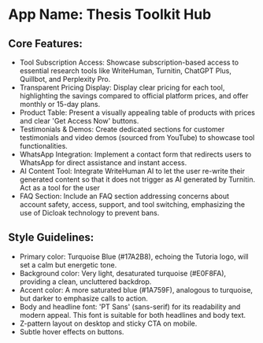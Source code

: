 # **App Name**: Thesis Toolkit Hub

## Core Features:

- Tool Subscription Access: Showcase subscription-based access to essential research tools like WriteHuman, Turnitin, ChatGPT Plus, Quillbot, and Perplexity Pro.
- Transparent Pricing Display: Display clear pricing for each tool, highlighting the savings compared to official platform prices, and offer monthly or 15-day plans.
- Product Table: Present a visually appealing table of products with prices and clear 'Get Access Now' buttons.
- Testimonials & Demos: Create dedicated sections for customer testimonials and video demos (sourced from YouTube) to showcase tool functionalities.
- WhatsApp Integration: Implement a contact form that redirects users to WhatsApp for direct assistance and instant access.
- AI Content Tool: Integrate WriteHuman AI to let the user re-write their generated content so that it does not trigger as AI generated by Turnitin. Act as a tool for the user
- FAQ Section: Include an FAQ section addressing concerns about account safety, access, support, and tool switching, emphasizing the use of Dicloak technology to prevent bans.

## Style Guidelines:

- Primary color: Turquoise Blue (#17A2B8), echoing the Tutoria logo, will set a calm but energetic tone.
- Background color: Very light, desaturated turquoise (#E0F8FA), providing a clean, uncluttered backdrop.
- Accent color: A more saturated blue (#1A759F), analogous to turquoise, but darker to emphasize calls to action.
- Body and headline font: 'PT Sans' (sans-serif) for its readability and modern appeal. This font is suitable for both headlines and body text.
- Z-pattern layout on desktop and sticky CTA on mobile.
- Subtle hover effects on buttons.
